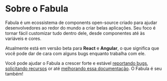 # Sobre o Fabula

Fabula é um ecossistema de components open-source criado para ajudar desenvolvedores ao redor do mundo a criar belas aplicações. Seu foco é tornar fácil customizar tudo dentro dele, desde componentes até às variáveis e cores.

Atualmente está em versão beta para **React** e **Angular**, o que significa que você pode dar de cara com alguns bugs enquanto trabalha com ele.

Você pode ajudar o Fabula a crescer forte e estável [reportando bugs](/docs/getting-started/contributing/#reporting-bugs),
[solicitando recursos](/docs/getting-started/contributing/#requesting-features) or até [melhorando essa documentação](/docs/getting-started/contributing/#improving-docs). O Fabula é seu também!